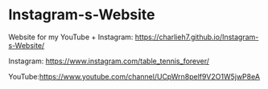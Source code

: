 # Instagram-s-Website
Website for my YouTube + Instagram: https://charlieh7.github.io/Instagram-s-Website/

Instagram: https://www.instagram.com/table_tennis_forever/

YouTube:https://www.youtube.com/channel/UCpWrn8pelf9V2O1W5jwP8eA
